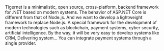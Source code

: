 Tigernet is a minimalistic, open source, cross-platform, backend framework for .NET based on modern systems. 
The behavior of ASP.NET Core is different from that of Node.js. And we want to develop a lightweight framework to replace Node.js.
A special framework for the development of modern technologies such as blockchain, payment systems, cyber security, artificial intelligence. 
By the way, it will be very easy to develop systems like CRM, Delivering system... You can integrate payment systems through a single provider.